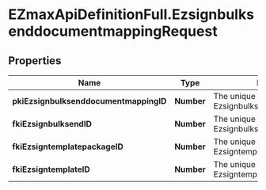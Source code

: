 # EZmaxApiDefinitionFull.EzsignbulksenddocumentmappingRequest

## Properties

Name | Type | Description | Notes
------------ | ------------- | ------------- | -------------
**pkiEzsignbulksenddocumentmappingID** | **Number** | The unique ID of the Ezsignbulksenddocumentmapping. | [optional] 
**fkiEzsignbulksendID** | **Number** | The unique ID of the Ezsignbulksend | 
**fkiEzsigntemplatepackageID** | **Number** | The unique ID of the Ezsigntemplatepackage | [optional] 
**fkiEzsigntemplateID** | **Number** | The unique ID of the Ezsigntemplate | [optional] 



